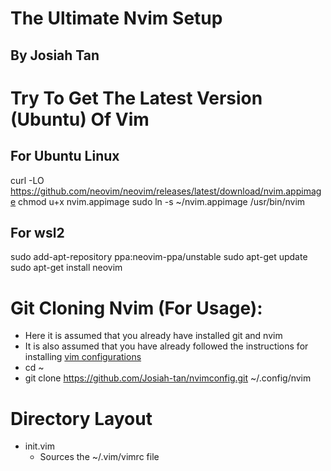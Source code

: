 # The Ultimate Nvim Setup
## By Josiah Tan


# Try To Get The Latest Version (Ubuntu) Of Vim
## For Ubuntu Linux

curl -LO https://github.com/neovim/neovim/releases/latest/download/nvim.appimage
chmod u+x nvim.appimage
sudo ln -s ~/nvim.appimage /usr/bin/nvim

## For wsl2
sudo add-apt-repository ppa:neovim-ppa/unstable
sudo apt-get update
sudo apt-get install neovim


# Git Cloning Nvim (For Usage):

- Here it is assumed that you already have installed git and nvim 
- It is also assumed that you have already followed the instructions for installing [vim configurations](https://github.com/Josiah-tan/vimconfig)
- cd ~
- git clone https://github.com/Josiah-tan/nvimconfig.git ~/.config/nvim






# Directory Layout

- init.vim
	- Sources the ~/.vim/vimrc file
